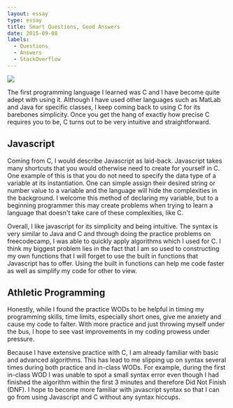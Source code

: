 ```yaml
---
layout: essay
type: essay
title: Smart Questions, Good Answers
date: 2015-09-08
labels:
  - Questions
  - Answers
  - StackOverflow
---
```


<img class="ui medium left floated image" src="../images/rtfm.png">

The first programming language I learned was C and I have become quite adept with using it.  Although I have used other languages such as MatLab and Java for specific classes, I keep coming back to using C for its barebones simplicity.  Once you get the hang of exactly how precise C requires you to be, C turns out to be very intuitive and straightforward. 

## Javascript

Coming from C, I would describe Javascript as laid-back.  Javascript takes many shortcuts that you would otherwise need to create for yourself in C.  One example of this is that you do not need to specify the data type of a variable at its instantiation. One can simple assign their desired string or number value to a variable and the language will hide the complexities in the background.  I welcome this method of declaring my variable, but to a beginning programmer this may create problems when trying to learn a language that doesn't take care of these complexities, like C.

Overall, I like javascript for its simplicity and being intuitive.  The syntax is very similar to Java and C and through doing the practice problems on freecodecamp, I was able to quickly apply algorithms which I used for C.  I think my biggest problem lies in the fact that I am so used to constructing my own functions that I will forget to use the built in functions that Javascript has to offer.  Using the built in functions can help me code faster as well as simplify my code for other to view.

## Athletic Programming

Honestly, while I found the practice WODs to be helpful in timing my programming skills, time limits, especially short ones, give me anxiety and cause my code to falter.  With more practice and just throwing myself under the bus, I hope to see vast improvements in my coding prowess under pressure.

Because I have extensive practice with C, I am already familiar with basic and advanced algorithms.  This has lead to me slipping up on syntax several times during both practice and in-class WODs.  For example, during the first in-class WOD I was unable to spot a small syntax error even though I had finished the algorithm within the first 3 minutes and therefore Did Not Finish (DNF).  I hope to become more familiar with javascript syntax so that I can go from using Javascript and C without any syntax hiccups.
